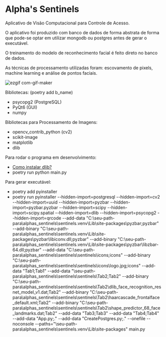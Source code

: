 # Alpha's Sentinels

Aplicativo de Visão Computacional para Controle de Acesso.

O aplicativo foi produzido com banco de dados de forma abstrata de forma que pode-se optar em utilizar mongodb ou postgres antes de gerar o executável.

O treinamento do modelo de reconhecimento facial é feito direto no banco de dados.

As técnicas de processamento utilizadas foram: escovamento de pixels, machine learning e análise de pontos faciais.

![ezgif com-gif-maker](https://user-images.githubusercontent.com/11262233/231280792-99191e47-1597-41de-a157-0478c95fd510.gif)

Bibliotecas: (poetry add b_name)
- psycopg2 (PostgreSQL)
- PyQt6 (GUI)
- numpy

Bibliotecas para Processamento de Imagens:
- opencv_contrib_python (cv2)
- scikit-image
- matplotlib
- dlib

Para rodar o programa em desenvolvimento:
- [Como instalar dlib?](https://medium.com/analytics-vidhya/how-to-install-dlib-library-for-python-in-windows-10-57348ba1117f)
- poetry run python main.py

Para gerar executável:
- poetry add pyinstaller
- poetry run pyinstaller --hidden-import=postgresql --hidden-import=cv2 --hidden-import=uuid --hidden-import=pyzbar --hidden-import=pyzbar.pyzbar --hidden-import=scipy --hidden-import=scipy.spatial --hidden-import=dlib --hidden-import=psycopg2 --hidden-import=qrcode --add-data "C:\seu-path-para\alphas_sentinels\sentinels\.venv\Lib\site-packages\pyzbar;pyzbar" --add-binary "C:\seu-path-para\alphas_sentinels\sentinels\.venv\Lib\site-packages\pyzbar\libiconv.dll;pyzbar" --add-binary "C:\seu-path-para\alphas_sentinels\sentinels\.venv\Lib\site-packages\pyzbar\libzbar-64.dll;pyzbar" --add-data "C:\seu-path-para\alphas_sentinels\sentinels\sentinels\icons;icons" --add-binary "C:\seu-path-para\alphas_sentinels\sentinels\sentinels\icons\logo.jpg;icons" --add-data "Tab1;Tab1" --add-data "\seu-path-para\alphas_sentinels\sentinels\sentinels\Tab2;Tab2" --add-binary "C:\seu-path-para\alphas_sentinels\sentinels\sentinels\Tab2\dlib_face_recognition_resnet_model_v1.dat;Tab2" --add-binary "C:\seu-path-para\alphas_sentinels\sentinels\sentinels\Tab2\haarcascade_frontalface_default.xml;Tab2" --add-binary "C:\seu-path-para\alphas_sentinels\sentinels\sentinels\Tab2\shape_predictor_68_face_landmarks.dat;Tab2" --add-data "Tab3;Tab3" --add-data "Tab4;Tab4" --add-data "App.py;." --add-data "CreatePostgres.py;." --onefile --noconsole --paths="\seu-path-para\alphas_sentinels\sentinels\.venv\Lib\site-packages" main.py

